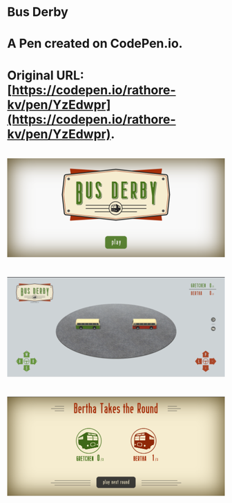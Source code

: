 # Bus Derby

# A Pen created on CodePen.io. 
# Original URL: [https://codepen.io/rathore-kv/pen/YzEdwpr](https://codepen.io/rathore-kv/pen/YzEdwpr).
# ![Preview](preview.png)

# ![Preview](preview1.png)


# ![Preview](preview2.png)



